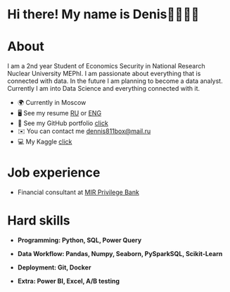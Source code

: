 # Hi there! My name is Denis👋👨🏻‍💻




# About


I am a 2nd year Student of Economics Security in National Research Nuclear University MEPhI. I am passionate about everything that is connected with data. In the future I am planning to become a data analyst. Currently I am into Data Science and everything connected with it.


* 🌍 Currently in Moscow
* 🖥️ See my resume [RU](https://myresume.ru/resume/3VIyPPWyrQQ/) or [ENG](https://myresume.ru/resume/g6Lbhv3hoFZ/)
* 🔧 See my GitHub portfolio [click](https://github.com/deNzik3/data_analytics_projects)
* ✉️ You can contact me  [dennis811box@mail.ru](mailto:dennis811box@mail.ru)
* 💻 My Kaggle [click](https://www.kaggle.com/densivanov)

# Job experience

* Financial consultant at [MIR Privilege Bank](https://mp-bank.ru/)




# Hard skills

* **Programming: Python, SQL, Power Query**


* **Data Workflow: Pandas, Numpy, Seaborn, PySparkSQL, Scikit-Learn**

* **Deployment: Git, Docker**

* **Extra: Power BI, Excel, A/B testing**








